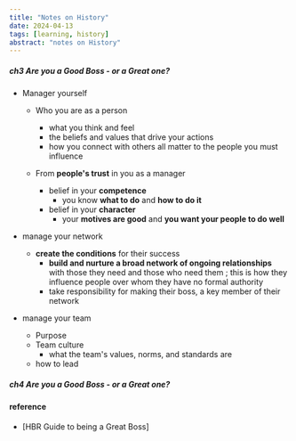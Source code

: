 ```yaml
---
title: "Notes on History"
date: 2024-04-13
tags: [learning, history]
abstract: "notes on History"
---
```


##### ch3 Are you a Good Boss - or a Great one?

-   Manager yourself

    -   Who you are as a person
        -   what you think and feel
        -   the beliefs and values that drive your actions
        -   how you connect with others all matter to the people you must influence
    -   From **people's trust** in you as a manager

        -   belief in your **competence**
            -   you know **what to do** and **how to do it**
        -   belief in your **character**
            -   your **motives are good** and **you want your people to do well**

-   manage your network

    -   **create the conditions** for their success
        -   **build and nurture a broad network of ongoing relationships** with those they need and those who need them ;
            this is how they influence people over whom they have no formal authority
        -   take responsibility for making their boss, a key member of their network

-   manage your team
    -   Purpose
    -   Team culture
        -   what the team's values, norms, and standards are
    -   how to lead

##### ch4 Are you a Good Boss - or a Great one?

#### reference

-   [HBR Guide to being a Great Boss]
